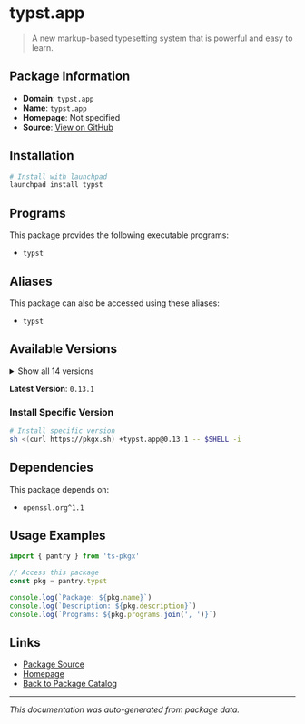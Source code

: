 # typst.app

> A new markup-based typesetting system that is powerful and easy to learn.

## Package Information

- **Domain**: `typst.app`
- **Name**: `typst.app`
- **Homepage**: Not specified
- **Source**: [View on GitHub](https://github.com/pkgxdev/pantry/tree/main/projects/typst.app/package.yml)

## Installation

```bash
# Install with launchpad
launchpad install typst
```

## Programs

This package provides the following executable programs:

- `typst`

## Aliases

This package can also be accessed using these aliases:

- `typst`

## Available Versions

<details>
<summary>Show all 14 versions</summary>

- `0.13.1`, `0.13.0`, `0.12.0`, `0.11.1`, `0.11.0`
- `0.10.0`, `0.9.0`, `0.8.0`, `0.7.0`, `0.6.0`
- `0.5.0`, `0.4.0`, `0.2.0`, `0.0.0`

</details>

**Latest Version**: `0.13.1`

### Install Specific Version

```bash
# Install specific version
sh <(curl https://pkgx.sh) +typst.app@0.13.1 -- $SHELL -i
```

## Dependencies

This package depends on:

- `openssl.org^1.1`

## Usage Examples

```typescript
import { pantry } from 'ts-pkgx'

// Access this package
const pkg = pantry.typst

console.log(`Package: ${pkg.name}`)
console.log(`Description: ${pkg.description}`)
console.log(`Programs: ${pkg.programs.join(', ')}`)
```

## Links

- [Package Source](https://github.com/pkgxdev/pantry/tree/main/projects/typst.app/package.yml)
- [Homepage](#)
- [Back to Package Catalog](../package-catalog.md)

---

*This documentation was auto-generated from package data.*
